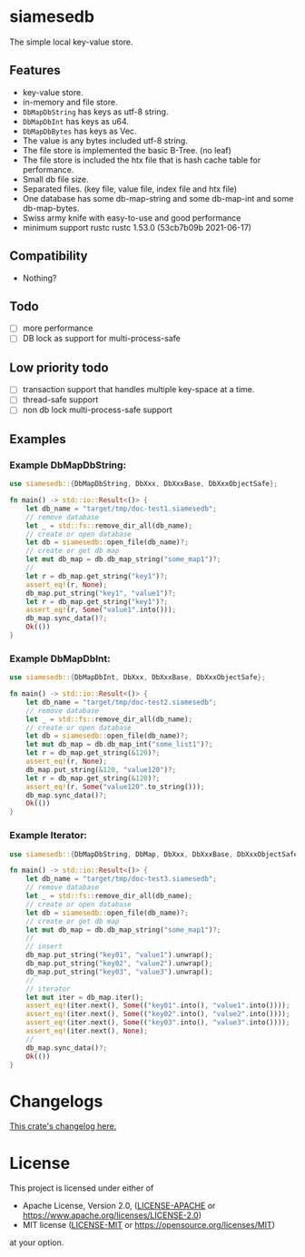# siamesedb

The simple local key-value store.

## Features

- key-value store.
- in-memory and file store.
- `DbMapDbString` has keys as utf-8 string.
- `DbMapDbInt` has keys as u64.
- `DbMapDbBytes` has keys as Vec<u8>.
- The value is any bytes included utf-8 string.
- The file store is implemented the basic B-Tree. (no leaf)
- The file store is included the htx file that is hash cache table for performance.
- Small db file size.
- Separated files. (key file, value file, index file and htx file)
- One database has some db-map-string and some db-map-int and some db-map-bytes.
- Swiss army knife with easy-to-use and good performance
- minimum support rustc rustc 1.53.0 (53cb7b09b 2021-06-17)

## Compatibility

- Nothing?

## Todo

- [ ] more performance
- [ ] DB lock as support for multi-process-safe

## Low priority todo

- [ ] transaction support that handles multiple key-space at a time.
- [ ] thread-safe support
- [ ] non db lock multi-process-safe support

## Examples

### Example DbMapDbString:

```rust
use siamesedb::{DbMapDbString, DbXxx, DbXxxBase, DbXxxObjectSafe};

fn main() -> std::io::Result<()> {
    let db_name = "target/tmp/doc-test1.siamesedb";
    // remove database
    let _ = std::fs::remove_dir_all(db_name);
    // create or open database
    let db = siamesedb::open_file(db_name)?;
    // create or get db map
    let mut db_map = db.db_map_string("some_map1")?;
    //
    let r = db_map.get_string("key1")?;
    assert_eq!(r, None);
    db_map.put_string("key1", "value1")?;
    let r = db_map.get_string("key1")?;
    assert_eq!(r, Some("value1".into()));
    db_map.sync_data()?;
    Ok(())
}
```

### Example DbMapDbInt:

```rust
use siamesedb::{DbMapDbInt, DbXxx, DbXxxBase, DbXxxObjectSafe};

fn main() -> std::io::Result<()> {
    let db_name = "target/tmp/doc-test2.siamesedb";
    // remove database
    let _ = std::fs::remove_dir_all(db_name);
    // create or open database
    let db = siamesedb::open_file(db_name)?;
    let mut db_map = db.db_map_int("some_list1")?;
    let r = db_map.get_string(&120)?;
    assert_eq!(r, None);
    db_map.put_string(&120, "value120")?;
    let r = db_map.get_string(&120)?;
    assert_eq!(r, Some("value120".to_string()));
    db_map.sync_data()?;
    Ok(())
}
```

### Example Iterator:

```rust
use siamesedb::{DbMapDbString, DbMap, DbXxx, DbXxxBase, DbXxxObjectSafe};

fn main() -> std::io::Result<()> {
    let db_name = "target/tmp/doc-test3.siamesedb";
    // remove database
    let _ = std::fs::remove_dir_all(db_name);
    // create or open database
    let db = siamesedb::open_file(db_name)?;
    // create or get db map
    let mut db_map = db.db_map_string("some_map1")?;
    //
    // insert
    db_map.put_string("key01", "value1").unwrap();
    db_map.put_string("key02", "value2").unwrap();
    db_map.put_string("key03", "value3").unwrap();
    //
    // iterator
    let mut iter = db_map.iter();
    assert_eq!(iter.next(), Some(("key01".into(), "value1".into())));
    assert_eq!(iter.next(), Some(("key02".into(), "value2".into())));
    assert_eq!(iter.next(), Some(("key03".into(), "value3".into())));
    assert_eq!(iter.next(), None);
    //
    db_map.sync_data()?;
    Ok(())
}
```

# Changelogs

[This crate's changelog here.](https://github.com/aki-akaguma/siamesedb/blob/main/CHANGELOG.md)

# License

This project is licensed under either of

 * Apache License, Version 2.0, ([LICENSE-APACHE](LICENSE-APACHE) or
   https://www.apache.org/licenses/LICENSE-2.0)
 * MIT license ([LICENSE-MIT](LICENSE-MIT) or
   https://opensource.org/licenses/MIT)

at your option.
